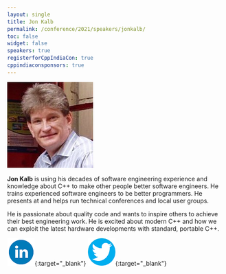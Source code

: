 ```yaml
---
layout: single
title: Jon Kalb
permalink: /conference/2021/speakers/jonkalb/
toc: false
widget: false
speakers: true
registerforCppIndiaCon: true
cppindiaconsponsors: true
---
```


![Jon Kalb](/conference/2021/graphics/jonkalb.jpg "Jon Kalb")

**Jon Kalb** is using his decades of software engineering experience and knowledge about C++ to make other people better software engineers. He trains experienced software engineers to be better programmers. He presents at and helps run technical conferences and local user groups.

He is passionate about quality code and wants to inspire others to achieve their best engineering work. He is excited about modern C++ and how we can exploit the latest hardware developments with standard, portable C++.

[![Jon Kalb](/assets/images/linkedin.png "Jon Kalb")](https://www.linkedin.com/in/jonkalb/){:target="_blank"}
[![Jon Kalb](/assets/images/twitter.png "Jon Kalb")](https://twitter.com/_JonKalb){:target="_blank"}

